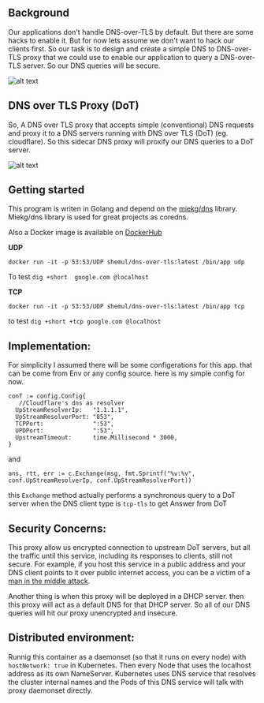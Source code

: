 
## Background  
  
Our applications don't handle DNS-over-TLS by default. But there are some hacks to enable it. But for now lets assume we don't want to hack our clients first. So our task is to design and create a simple DNS to DNS-over-TLS proxy that we could use to enable our application to query a DNS-over-TLS server. So our DNS queries will be secure.  
  
![alt text](https://i.imgur.com/rm6cQwv.jpg "Without DoT")  
  
  
  
## DNS over TLS Proxy (DoT)   
So, A DNS over TLS proxy that accepts simple (conventional) DNS requests and proxy it to a DNS servers running with DNS over TLS (DoT) (eg. cloudflare). So this sidecar DNS proxy will proxify our DNS queries to a DoT server.

![alt text](https://i.imgur.com/gjoygas.jpg "Title")

## Getting started

This program is writen in Golang and depend on the [miekg/dns](https://github.com/miekg/dns) library. Miekg/dns library is used for great projects as coredns.

Also a Docker image is available on [DockerHub](https://hub.docker.com/repository/docker/shemul/dns-over-tls)

**UDP**

    docker run -it -p 53:53/UDP shemul/dns-over-tls:latest /bin/app udp
  
  To test `dig +short  google.com @localhost`

**TCP**

    docker run -it -p 53:53/UDP shemul/dns-over-tls:latest /bin/app tcp

to test `dig +short +tcp google.com @localhost`

## Implementation:
For simplicity I assumed there will be some configerations for this app. that can be come from Env or any config source. here is my simple config for now. 

    conf := config.Config{  
       //Cloudflare's dns as resolver  
      UpStreamResolverIp:   "1.1.1.1",  
      UpStreamResolverPort: "853",  
      TCPPort:              ":53",  
      UPDPort:              ":53",  
      UpstreamTimeout:      time.Millisecond * 3000,  
    }
and 

    ans, rtt, err := c.Exchange(msg, fmt.Sprintf("%v:%v", conf.UpStreamResolverIp, conf.UpStreamResolverPort))
this `Exchange` method actually performs a synchronous query to a DoT server when the DNS client type is `tcp-tls`  to get Answer from DoT

## Security Concerns:

This proxy allow us encrypted connection to upstream DoT servers, but all the traffic until this service, including its responses to clients, still not secure. For example, if you host this service in a public address and your DNS client points to it over public internet access, you can be a victim of a [man in the middle attack](https://en.wikipedia.org/wiki/Man-in-the-middle_attack).

Another thing is when this proxy will be deployed in a DHCP server. then this proxy will act as a default DNS for that DHCP server. So all of our DNS queries will hit our proxy unencrypted and insecure. 

## Distributed environment:

Runnig this container as a daemonset (so that it runs on every node) with  `hostNetwork: true` in Kubernetes. Then every Node that uses the localhost address as its own NameServer. Kubernetes uses DNS service that resolves the cluster internal names and the Pods of this DNS service will talk with proxy daemonset directly. 